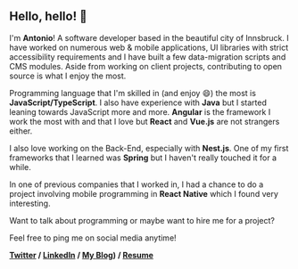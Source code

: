 
## Hello, hello! 👋

I'm **Antonio**! A software developer based in the beautiful city of Innsbruck.
I have worked on numerous web & mobile applications, UI libraries with strict accessibility requirements and I have built a few data-migration scripts and CMS modules. 
Aside from working on client projects, contributing to open source is what I enjoy the most.

Programming language that I'm skilled in (and enjoy 😄) the most is **JavaScript/TypeScript**. I also have experience with **Java** but I started leaning towards JavaScript more and more. 
**Angular** is the framework I work the most with and that I love but **React** and **Vue.js** are not strangers either.

I also love working on the Back-End, especially with **Nest.js**. One of my first frameworks that I learned was **Spring** but I haven't really touched it for a while.

In one of previous companies that I worked in, I had a chance to do a project involving mobile programming in **React Native** which I found very interesting.

Want to talk about programming or maybe want to hire me for a project?

Feel free to ping me on social media anytime!

**[Twitter](https://twitter.com/antoniopkvc) /
[LinkedIn](https://www.linkedin.com/in/antoniopekeljevic/) /
[My Blog]([https://medium.com/@antoniopekeljevic])) / 
[Resume](https://drive.google.com/file/d/1BR_Q-5IP-0qPYpLSH26GMr3X-8amb34K/view?usp=drive_link)**
